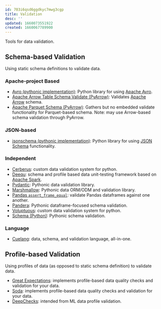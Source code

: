 ```yaml
---
id: 703i6qsd6ggdkyc7mwg3cgp
title: Validation
desc: ''
updated: 1660073551922
created: 1660067789900
---
```


Tools for data validation.

## Schema-based Validation

Using static schema definitions to validate data.

### Apache-project Based

- [Avro (pythonic implementation)](https://avro.apache.org/docs/1.11.1/getting-started-python/): Python library for using [Apache Avro](https://avro.apache.org/docs/).
- [Apache Arrow Table Schema Validate (PyArrow)](https://arrow.apache.org/docs/python/generated/pyarrow.Table.html#pyarrow.Table.validate): Validates [Apache Arrow](https://arrow.apache.org/docs/index.html) schema.
- [Apache Parquet Schema (PyArrow)](https://arrow.apache.org/docs/python/generated/pyarrow.parquet.ParquetFile.html#pyarrow.parquet.ParquetFile.schema): Gathers but no embedded validate functionality for Parquet-based schema. Note: may use Arrow-based schema validation through PyArrow.

### JSON-based

- [jsonschema (pythonic implementation)](https://python-jsonschema.readthedocs.io/en/stable/): Python library for using [JSON Schema](https://json-schema.org/) functionality.

### Independent

- [Cerberus](https://github.com/pyeve/cerberus): custom data validation system for python.
- [Deequ](https://github.com/awslabs/deequ): schema and profile based data unit-testing framework based on [Apache Spark](https://spark.apache.org/).
- [Pydantic](https://pydantic-docs.helpmanual.io/): Pythonic data validation library.
- [Marshmallow](https://marshmallow.readthedocs.io/en/stable/): Pythonic data ORM/ODM and validation library.
- [Pandas `assert_frame_equal`](https://pandas.pydata.org/pandas-docs/stable/reference/api/pandas.testing.assert_frame_equal.html): validate Pandas dataframes against one another.
- [Pandera](https://pandera.readthedocs.io/en/latest/index.html): Pythonic dataframe-focused schema validation.
- [Voluptuous](https://github.com/alecthomas/voluptuous): custom data validation system for python.
- [Schema (Python)](https://github.com/keleshev/schema): Pythonic schema validation.

### Language

- [Cuelang](https://cuelang.org/): data, schema, and validation language, all-in-one.

## Profile-based Validation

Using profiles of data (as opposed to static schema definition) to validate data.

- [Great Expectations](https://docs.greatexpectations.io/docs/): implements profile-based data quality checks and validation for your data.
- [Soda](https://docs.soda.io/soda/quick-start-soda-core.html): implements profile-based data quality checks and validation for your data.
- [DeepChecks](https://docs.deepchecks.com/stable/getting-started/welcome.html): intended from ML data profile validation.
